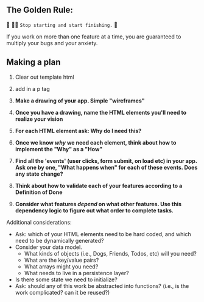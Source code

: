 ## The Golden Rule:

🦸 🦸‍♂️ `Stop starting and start finishing.` 🏁

If you work on more than one feature at a time, you are guaranteed to multiply your bugs and your anxiety.

## Making a plan

1. Clear out template html
2. add in a p tag

3. **Make a drawing of your app. Simple "wireframes"**
4. **Once you have a drawing, name the HTML elements you'll need to realize your vision**
5. **For each HTML element ask: Why do I need this?**
6. **Once we know _why_ we need each element, think about how to implement the "Why" as a "How"**
7. **Find all the 'events' (user clicks, form submit, on load etc) in your app. Ask one by one, "What happens when" for each of these events. Does any state change?**
8. **Think about how to validate each of your features according to a Definition of Done**
9. **Consider what features _depend_ on what other features. Use this dependency logic to figure out what order to complete tasks.**

Additional considerations:

-   Ask: which of your HTML elements need to be hard coded, and which need to be dynamically generated?
-   Consider your data model.
    -   What kinds of objects (i.e., Dogs, Friends, Todos, etc) will you need?
    -   What are the key/value pairs?
    -   What arrays might you need?
    -   What needs to live in a persistence layer?
-   Is there some state we need to initialize?
-   Ask: should any of this work be abstracted into functions? (i.e., is the work complicated? can it be reused?)
